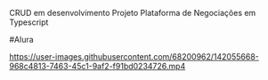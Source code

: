CRUD em desenvolvimento 
Projeto Plataforma de Negociações em Typescript

#Alura

https://user-images.githubusercontent.com/68200962/142055668-968c4813-7463-45c1-9af2-f91bd0234726.mp4

